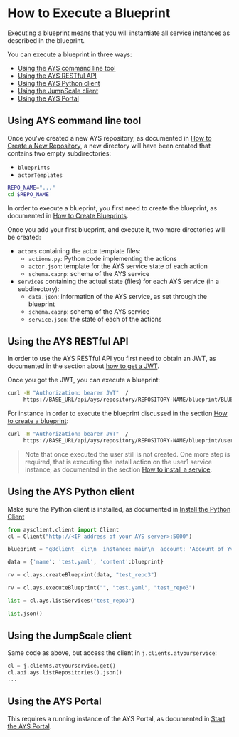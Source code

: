 # How to Execute a Blueprint

Executing a blueprint means that you will instantiate all service instances as described in the blueprint.

You can execute a blueprint in three ways:

- [Using the AYS command line tool](#cli)
- [Using the AYS RESTful API](#rest)
- [Using the AYS Python client](#python)
- [Using the JumpScale client](#using-the-jumpScale-client)
- [Using the AYS Portal](#portal)

<a id="cli"></a>
## Using AYS command line tool

Once you've created a new AYS repository, as documented in [How to Create a New Repository](../Create_repository/README.md), a new directory will have been created that contains two empty subdirectories:
- `blueprints`
- `actorTemplates`

```bash
REPO_NAME="..."
cd $REPO_NAME
```

In order to execute a blueprint, you first need to create the blueprint, as documented in [How to Create Blueprints](../Create_blueprint/README.md).

Once you add your first blueprint, and execute it, two more directories will be created:

- `actors` containing the actor template files:
  - `actions.py`: Python code implementing the actions
  - `actor.json`: template for the AYS service state of each action
  - `schema.capnp`: schema of the AYS service
- `services` containing the actual state (files) for each AYS service (in a subdirectory):
  - `data.json`: information of the AYS service, as set through the blueprint
  - `schema.capnp`: schema of the AYS service
  - `service.json`: the state of each of the actions


<a id="rest"></a>
## Using the AYS RESTful API

In order to use the AYS RESTful API you first need to obtain an JWT, as documented in the section about [how to get a JWT](../Get_JWT/README.md).

Once you got the JWT, you can execute a blueprint:

```bash
curl -H "Authorization: bearer JWT"  /  
     https://BASE_URL/api/ays/repository/REPOSITORY-NAME/blueprint/BLUEPRINT-NAME
```

For instance in order to execute the blueprint discussed in the section [How to create a blueprint](../Create_blueprint/README.md):

```bash
curl -H "Authorization: bearer JWT"  /  
     https://BASE_URL/api/ays/repository/REPOSITORY-NAME/blueprint/user1.yaml
```

> Note that once executed the user still is not created. One more step is required, that is executing the install action on the user1 service instance, as documented in the section [How to install a service](Install_service/Install_service.md).


<a id="python"></a>
## Using the AYS Python client

Make sure the Python client is installed, as documented in [Install the Python Client](../../gettingstarted/python.md)

```python
from aysclient.client import Client
cl = Client("http://<IP address of your AYS server>:5000")

blueprint = "g8client__cl:\n  instance: main\n  account: 'Account of Yves'\nvdc__test_vdc1:\n  g8client: 'cl'\n  location: 'be-gen-1'\nactions:\n  - action: install"

data = {'name': 'test.yaml', 'content':blueprint}

rv = cl.ays.createBlueprint(data, "test_repo3")

rv = cl.ays.executeBlueprint("", "test.yaml", "test_repo3")

list = cl.ays.listServices("test_repo3")

list.json()

```

## Using the JumpScale client

Same code as above, but access the client in `j.clients.atyourservice`:
```python
cl = j.clients.atyourservice.get()
cl.api.ays.listRepositories().json()
...
```

<a id="portal"></a>
## Using the AYS Portal

This requires a running instance of the AYS Portal, as documented in [Start the AYS Portal](../../gettingstarted/portal.md).
